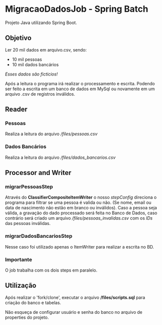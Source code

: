 # MigracaoDadosJob - Spring Batch
Projeto Java utilizando Spring Boot.

## Objetivo 
Ler 20 mil dados em arquivo.csv, sendo:
- 10 mil pessoas
- 10 mil dados bancários

*Esses dados são ficticios!*

Após a leitura o programa irá realizar o processamento e escrita. Podendo ser feito a escrita em um banco de dados em MySql ou novamente em um arquivo .csv de registros inválidos.

## Reader
### Pessoas
Realiza a leitura do arquivo */files/pessoas.csv*

### Dados Bancários
Realiza a leitura do arquivo */files/dados_bancarios.csv*

## Processor and Writer
### migrarPessoasStep
Através do __ClassifierCompositeItemWriter__ o nosso *stepConfig* direciona o programa para filtrar se uma pessoa é valida ou não. (Se nome, email ou data de nascimento não estão em branco ou inválidos).
Caso a pessoa seja válida, a gravação do dado processado será feita no Banco de Dados, caso contrário será criado um arquivo */files/pessoas_invalidas.csv* com os *IDs* das pessoas inválidas.

### migrarDadosBancariosStep
Nesse caso foi utilizado apenas o ItemWriter para realizar a escrita no BD.

### Importante
O job trabalha com os dois steps em paralelo.

## Utilização
Após realizar o 'fork/clone', executar o arquivo __/files/scripts.sql__ para criação do banco e tabelas.

Não esqueça de configurar usuário e senha do banco no arquivo de properties do projeto.
